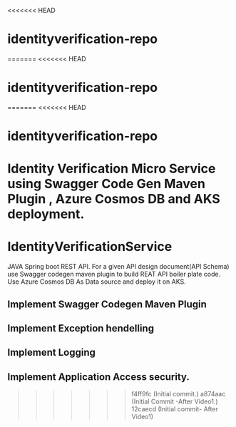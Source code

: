 <<<<<<< HEAD
# identityverification-repo
=======
<<<<<<< HEAD
# identityverification-repo
=======
<<<<<<< HEAD
# identityverification-repo
Identity Verification  Micro Service  using Swagger Code Gen Maven Plugin ,  Azure Cosmos DB and AKS deployment.
=======
# IdentityVerificationService
JAVA Spring boot REST API. For a given  API design document(API Schema) use Swagger codegen maven plugin to build REAT API boiler plate code. Use Azure Cosmos DB As Data source and deploy it on AKS.
## Implement Swagger Codegen Maven Plugin
## Implement Exception hendelling
## Implement Logging
## Implement Application Access security.

>>>>>>> f4ff9fc (Initial commit.)
>>>>>>> a874aac (Initial Commit -After Video1.)
>>>>>>> 12caecd (Initial commit- After Video1)
